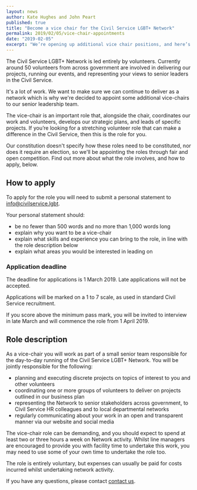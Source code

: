 ```yaml
---
layout: news
author: Kate Hughes and John Peart
published: true
title: "Become a vice chair for the Civil Service LGBT+ Network"
permalink: 2019/02/05/vice-chair-appointments
date: "2019-02-05"
excerpt: "We’re opening up additional vice chair positions, and here’s how you can apply."
---
```


The Civil Service LGBT+ Network is led entirely by volunteers. Currently around 50 volunteers from across government are involved in delivering our projects, running our events, and representing your views to senior leaders in the Civil Service. 

It's a lot of work. We want to make sure we can continue to deliver as a network which is why we're decided to appoint some additional vice-chairs to our senior leadership team. 

The vice-chair is an important role that, alongside the chair, coordinates our work and volunteers, develops our strategic plans, and leads of specific projects. If you’re looking for a stretching volunteer role that can make a difference in the Civil Service, then this is the role for you.

Our constitution doesn't specify how these roles need to be constituted, nor does it require an election, so we'll be appointing the roles through fair and open competition. Find out more about what the role involves, and how to apply, below. 

## How to apply

To apply for the role you will need to submit a personal statement to [info@civilservice.lgbt](mailto:info@civilservice.lgbt).

Your personal statement should:

- be no fewer than 500 words and no more than 1,000 words long
- explain why you want to be a vice-chair
- explain what skills and experience you can bring to the role, in line with the role description below
- explain what areas you would be interested in leading on

### Application deadline 

The deadline for applications is 1 March 2019. Late applications will not be accepted.

Applications will be marked on a 1 to 7 scale, as used in standard Civil Service recruitment.

If you score above the minimum pass mark, you will be invited to interview in late March and will commence the role from 1 April 2019.

## Role description

As a vice-chair you will work as part of a small senior team responsible for the day-to-day running of the Civil Service LGBT+ Network. You will be jointly responsible for the following:

- planning and executing discrete projects on topics of interest to you and other volunteers
- coordinating one or more groups of volunteers to deliver on projects outlined in our business plan
- representing the Network to senior stakeholders across government, to Civil Service HR colleagues and to local departmental networks
- regularly communicating about your work in an open and transparent manner via our website and social media

The vice-chair role can be demanding, and you should expect to spend at least two or three hours a week on Network activity. Whilst line managers are encouraged to provide you with facility time to undertake this work, you may need to use some of your own time to undertake the role too.

The role is entirely voluntary, but expenses can usually be paid for costs incurred whilst undertaking network activity. 

If you have any questions, please contact [contact us](mailto:info@civilservice.lgbt).
